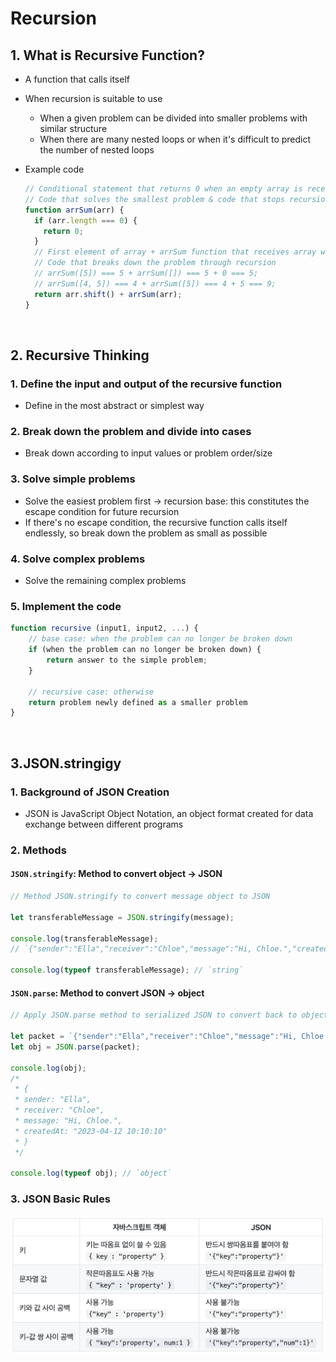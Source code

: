 # Recursion

## 1. What is Recursive Function?

- A function that calls itself
- When recursion is suitable to use
  - When a given problem can be divided into smaller problems with similar structure
  - When there are many nested loops or when it's difficult to predict the number of nested loops
- Example code

  ```javascript
  // Conditional statement that returns 0 when an empty array is received
  // Code that solves the smallest problem & code that stops recursion
  function arrSum(arr) {
    if (arr.length === 0) {
      return 0;
    }
    // First element of array + arrSum function that receives array with remaining elements
    // Code that breaks down the problem through recursion
    // arrSum([5]) === 5 + arrSum([]) === 5 + 0 === 5;
    // arrSum([4, 5]) === 4 + arrSum([5]) === 4 + 5 === 9;
    return arr.shift() + arrSum(arr);
  }
  ```

<br/>

## 2. Recursive Thinking

### 1. Define the input and output of the recursive function

- Define in the most abstract or simplest way

### 2. Break down the problem and divide into cases

- Break down according to input values or problem order/size

### 3. Solve simple problems

- Solve the easiest problem first → recursion base: this constitutes the escape condition for future recursion
- If there's no escape condition, the recursive function calls itself endlessly, so break down the problem as small as possible

### 4. Solve complex problems

- Solve the remaining complex problems

### 5. Implement the code

```javascript
function recursive (input1, input2, ...) {
    // base case: when the problem can no longer be broken down
    if (when the problem can no longer be broken down) {
        return answer to the simple problem;
    }

    // recursive case: otherwise
    return problem newly defined as a smaller problem
}
```

<br/>

## 3.JSON.stringigy

### 1. Background of JSON Creation

- JSON is JavaScript Object Notation, an object format created for data exchange between different programs

### 2. Methods

#### `JSON.stringify`: Method to convert object → JSON

```javascript
// Method JSON.stringify to convert message object to JSON

let transferableMessage = JSON.stringify(message);

console.log(transferableMessage);
// `{"sender":"Ella","receiver":"Chloe","message":"Hi, Chloe.","createdAt":"2023-04-12 10:10:10"}`

console.log(typeof transferableMessage); // `string`
```

#### `JSON.parse`: Method to convert JSON → object

```javascript
// Apply JSON.parse method to serialized JSON to convert back to object: deserialization

let packet = `{"sender":"Ella","receiver":"Chloe","message":"Hi, Chloe.","createdAt":"2023-04-12 10:10:10"}`;
let obj = JSON.parse(packet);

console.log(obj);
/*
 * {
 * sender: "Ella",
 * receiver: "Chloe",
 * message: "Hi, Chloe.",
 * createdAt: "2023-04-12 10:10:10"
 * }
 */

console.log(typeof obj); // `object`
```

### 3. JSON Basic Rules

![json_rules.png](/Images/json_rules.png)
